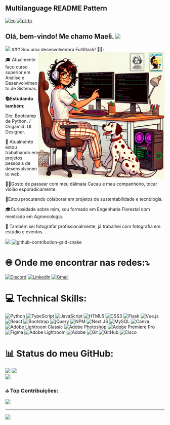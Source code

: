 ## Multilanguage README Pattern
[![en](https://img.shields.io/badge/lang-en-red.svg)](https://github.com/maelipalharini/maelipalharini9/blob/main/README.md)
[![pt-br](https://img.shields.io/badge/lang-pt--br-green.svg)](https://github.com/maelipalharini/maelipalharini/blob/main/README.pt-br.md)

## Olá, bem-vindo! Me chamo Maeli. <img src="https://user-images.githubusercontent.com/74038190/226127923-0e8b7792-7b3c-462b-951b-63c96ba1a5af.gif" width="40">

<img src="https://user-images.githubusercontent.com/74038190/212284115-f47cd8ff-2ffb-4b04-b5bf-4d1c14c0247f.gif">
### Sou uma desenvolvedora FullStack! 👋💫:
<img src="assets/images/capa.png" alt="ilustração de um computador" min-width="400px" max-width="400px" width="400px" align="right">


🎓 Atualmente faço curso superior em Análise e Desenvolvimento de Sistemas.

**📚Estudando também:**

Dio: Bootcamp de Python. / Origamid: UI Designer.

💼 Atualmente estou trabalhando em projetos pessoais de desenvolvimento web.

🫶🥹Gosto de passear com meu dálmata Cacau e meu companheiro, tocar violão esporadicamente.

🌳Estou procurando colaborar em projetos de sustentabilidade e tecnologia.

🎓Curiosidade sobre mim, sou formado em Engenharia Florestal com mestrado em Agroecologia.

📸 Também sei fotografar profissionalmente, já trabalhei com fotografia em estúdio e eventos.
.

<img src="https://user-images.githubusercontent.com/74038190/212284115-f47cd8ff-2ffb-4b04-b5bf-4d1c14c0247f.gif">
  
<picture>
  <source media="(prefers-color-scheme: dark)" srcset="https://github.com/MaeliPalharini/SEU_REPOSITORIO/raw/output/github-contribution-grid-snake-dark.svg" />
  <source media="(prefers-color-scheme: light)" srcset="https://github.com/MaeliPalharini/SEU_REPOSITORIO/raw/output/github-contribution-grid-snake.svg" />
  <img alt="github-contribution-grid-snake" src="https://github.com/MaeliPalharini/SEU_REPOSITORIO/raw/output/github-contribution-grid-snake.svg" />
</picture>

# 🌐 Onde me encontrar nas redes:⤵️
[![Discord](https://img.shields.io/badge/Discord-%237289DA.svg?logo=discord&logoColor=white)](https://discord.gg/https://discord.gg/6MmJtVPp) [![LinkedIn](https://img.shields.io/badge/LinkedIn-%230077B5.svg?logo=linkedin&logoColor=white)](https://linkedin.com/in/maeli-palharini/) 
<a href="mailto:maeli.palharini@hotmail.com" title="Gmail">
  <img src="https://img.shields.io/badge/-Gmail-FF0000?style=flat-square&labelColor=FF0000&logo=gmail&logoColor=white" alt="Gmail"/>
</a>

# 💻 Technical Skills:
![Python](https://img.shields.io/badge/python-3670A0?style=for-the-badge&logo=python&logoColor=ffdd54) ![TypeScript](https://img.shields.io/badge/typescript-%23007ACC.svg?style=for-the-badge&logo=typescript&logoColor=white) ![JavaScript](https://img.shields.io/badge/javascript-%23323330.svg?style=for-the-badge&logo=javascript&logoColor=%23F7DF1E) ![HTML5](https://img.shields.io/badge/html5-%23E34F26.svg?style=for-the-badge&logo=html5&logoColor=white) ![CSS3](https://img.shields.io/badge/css3-%231572B6.svg?style=for-the-badge&logo=css3&logoColor=white) ![Flask](https://img.shields.io/badge/flask-%23000.svg?style=for-the-badge&logo=flask&logoColor=white) ![Vue.js](https://img.shields.io/badge/vue.js-%2335495e.svg?style=for-the-badge&logo=vuedotjs&logoColor=%234FC08D) ![React](https://img.shields.io/badge/react-%2320232a.svg?style=for-the-badge&logo=react&logoColor=%2361DAFB) ![Bootstrap](https://img.shields.io/badge/bootstrap-%238511FA.svg?style=for-the-badge&logo=bootstrap&logoColor=white) ![jQuery](https://img.shields.io/badge/jquery-%230769AD.svg?style=for-the-badge&logo=jquery&logoColor=white) ![NPM](https://img.shields.io/badge/NPM-%23CB3837.svg?style=for-the-badge&logo=npm&logoColor=white) ![Next JS](https://img.shields.io/badge/Next-black?style=for-the-badge&logo=next.js&logoColor=white) ![MySQL](https://img.shields.io/badge/mysql-4479A1.svg?style=for-the-badge&logo=mysql&logoColor=white) ![Canva](https://img.shields.io/badge/Canva-%2300C4CC.svg?style=for-the-badge&logo=Canva&logoColor=white) ![Adobe Lightroom Classic](https://img.shields.io/badge/Adobe%20Lightroom%20Classic-31A8FF.svg?style=for-the-badge&logo=Adobe%20Lightroom%20Classic&logoColor=white) ![Adobe Photoshop](https://img.shields.io/badge/adobe%20photoshop-%2331A8FF.svg?style=for-the-badge&logo=adobe%20photoshop&logoColor=white) ![Adobe Premiere Pro](https://img.shields.io/badge/Adobe%20Premiere%20Pro-9999FF.svg?style=for-the-badge&logo=Adobe%20Premiere%20Pro&logoColor=white) ![Figma](https://img.shields.io/badge/figma-%23F24E1E.svg?style=for-the-badge&logo=figma&logoColor=white) ![Adobe Lightroom](https://img.shields.io/badge/Adobe%20Lightroom-31A8FF.svg?style=for-the-badge&logo=Adobe%20Lightroom&logoColor=white) ![Adobe](https://img.shields.io/badge/adobe-%23FF0000.svg?style=for-the-badge&logo=adobe&logoColor=white) ![Git](https://img.shields.io/badge/git-%23F05033.svg?style=for-the-badge&logo=git&logoColor=white) ![GitHub](https://img.shields.io/badge/github-%23121011.svg?style=for-the-badge&logo=github&logoColor=white) ![Cisco](https://img.shields.io/badge/cisco-%23049fd9.svg?style=for-the-badge&logo=cisco&logoColor=black)

# 📊 Status do meu GitHub:
![](https://github-readme-stats.vercel.app/api/top-langs/?username=MaeliPalharini&theme=radical&hide_border=false&include_all_commits=true&count_private=false&layout=compact)
![](https://github-readme-stats.vercel.app/api?username=MaeliPalharini&theme=radical&hide_border=false&include_all_commits=true&count_private=false)<br/>
![](https://github-readme-streak-stats.herokuapp.com/?user=MaeliPalharini&theme=radical&hide_border=false)<br/>


### 🔝 Top Contribuições:
![](https://github-contributor-stats.vercel.app/api?username=MaeliPalharini&limit=5&theme=radical&combine_all_yearly_contributions=true)


---
[![](https://visitcount.itsvg.in/api?id=MaeliPalharini&icon=10&color=11)](https://visitcount.itsvg.in)

<!-- Proudly created with GPRM ( https://gprm.itsvg.in ) -->

